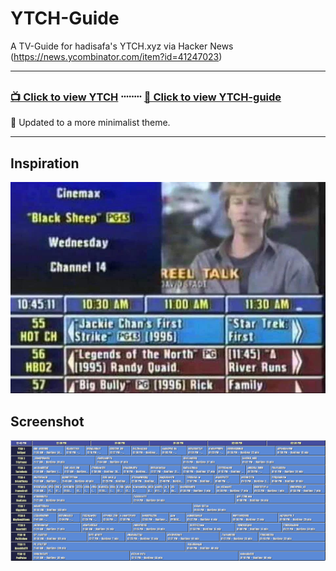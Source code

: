 # YTCH-Guide
A TV-Guide for hadisafa's YTCH.xyz via Hacker News (https://news.ycombinator.com/item?id=41247023)

----------
### [📺 Click to view YTCH](https://ytch.xyz/) ᠁᠁ [📰 Click to view YTCH-guide](https://git.jonathanbobrow.com/YTCH-Guide/)

🧘 Updated to a more minimalist theme.

----------

## Inspiration
![tv-guide](https://github.com/jbobrow/YTCH-Guide/blob/main/tv-guide-example.jpg)

## Screenshot
![screenshot](https://github.com/jbobrow/YTCH-Guide/blob/main/YTCH-Guide-Screenshot.png)
